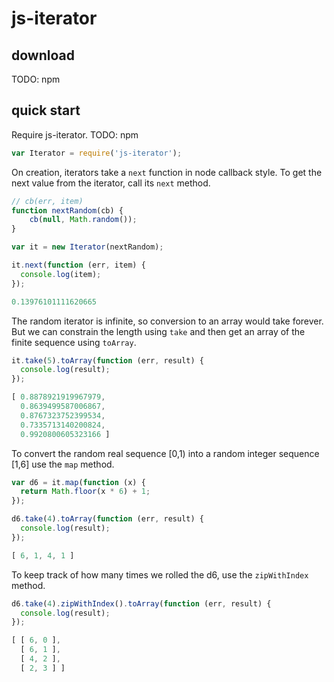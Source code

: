 js-iterator
===========

download
--------

TODO: npm

quick start
-----------

Require js-iterator. TODO: npm

```js
var Iterator = require('js-iterator');
```

On creation,
iterators take a `next` function
in node callback style.
To get the next value from the iterator,
call its `next` method.

```js
// cb(err, item)
function nextRandom(cb) {
    cb(null, Math.random());
}

var it = new Iterator(nextRandom);

it.next(function (err, item) {
  console.log(item);
});
```
```js
0.13976101111620665
```

The random iterator is infinite,
so conversion to an array would take forever.
But we can constrain the length using `take`
and then get an array of the finite sequence using `toArray`.

```js
it.take(5).toArray(function (err, result) {
  console.log(result);
});
```
```js
[ 0.8878921919967979,
  0.8639499587006867,
  0.8767323752399534,
  0.7335713140200824,
  0.9920800605323166 ]
```

To convert the random real sequence [0,1)
into a random integer sequence [1,6]
use the `map` method.

```js
var d6 = it.map(function (x) {
  return Math.floor(x * 6) + 1;
});

d6.take(4).toArray(function (err, result) {
  console.log(result);
});
```
```js
[ 6, 1, 4, 1 ]
```

To keep track of how many times we rolled the d6,
use the `zipWithIndex` method.

```js
d6.take(4).zipWithIndex().toArray(function (err, result) {
  console.log(result);
});
```
```js
[ [ 6, 0 ],
  [ 6, 1 ],
  [ 4, 2 ],
  [ 2, 3 ] ]
```

